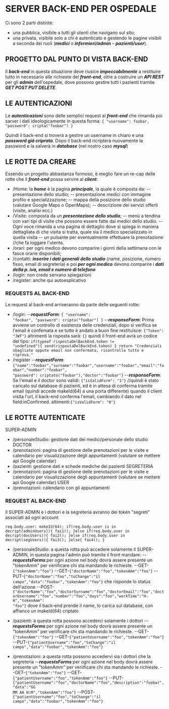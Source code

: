 # SERVER BACK-END PER OSPEDALE
Ci sono 2 parti distinte:
- una pubblica, visibile a tutti gli utenti che navigano sul sito;
- una privata, visibile solo a chi è autenticato e gestendo le pagine visibili a seconda dei
ruoli (***medici*** o ***infermieri/admin*** – ***pazienti/user***).

## PROGETTO DAL PUNTO DI VISTA BACK-END
Il ***back-end*** in questa situazione deve riusice ***impeccabilmente*** a restituire tutto in necessario alle richieste del ***front-end***, oltre a costruire un ***API REST***
per gli ***admin*** dell'ospedale, dove possono gestire tutti i pazienti tramite ***GET POST PUT DELETE***.

## LE AUTENTICAZIONI
Le ***autenticazioni*** sono delle semplici request al ***front-end*** che rimanda poi sarver i dati ideologicamente in questa forma:
<code>{ "username": foobar, "password": cripta("foobar") }</code>

Quindi il back-end si troverà a gestire un username in chiaro e una ***password già criprata***.
Dopo il back-end ricripterà nuovamente la password e la salverà in ***database*** (nel nostro caso ***mysql***)

## LE ROTTE DA CREARE
Essendo un progetto abbastanza formoso, è meglio fare un re-cap delle rotte che il ***front-end*** possa servire al ***client***:
 - /Home: la ***home*** è la pagina ***principale***, la quale è composta da: 
    -- presentazione dello studio;
    -- presentazione medici con immagine profilo e specializzazione;
    -- mappa della posizione dello studio (valutare Google Maps o OpenMaps);
    -- descrizione dei servizi offerti (visite, analisi ecc.)
 - /Visite: composta da un ***presentazione dello studio***;
-- menù a tendina con vari tipi di visite che possono essere fatte dai medici dello studio.
-- Ogni voce rimanda a una pagina di dettaglio dove si spiega in maniera dettagliata di che visita si tratta, quale sia il medico specializzato in quella visita
-- un pulsante per eventualmente effettuare la prenotazione //che fa loggare l'utente.
 - /orari: per ogni medico devono comparire i giorni della settimana con le fasce orarie disponibili;
 - /contatti: ***inserire i dati generali dello studio*** (name, posizione, numero fisso, email di segreteria) e poi ***per ogni medico*** devono comparire i ***dati della p. iva, email e numero di telefono***
 - /login: non credo servano spiegazioni
 - /register: anche qui autoesplicativo
 ### REQUESTS AL BACK-END
 Le request al back-end arriveranno da parte delle seguenti rotte:
  - /login: 
  --***requestForm***:
  <code>{ "username": "foobar", "password": cripta("foobar") }</code>
  --***responseForm***:
  Prima avviene un controllo di esistenza delle credenziali, dopo si verifica se l'email è confemata e se tutto è andato a buon fine restituisce: <code>{"Token": "JWT"}</code>
  altrimenti la risposta sarà: <code>{}</code>
  quindi il front-end avrà un codice del tipo:
  <code>if(typeof rispostaDelBackEnd.token != "undefined"){
    send(rispostaDelBackEnd.token)
  }
  return "Credenziali sbagliate oppute email non confermata, ricontrolla tutto e riprova."</code>
  - /register
  --***requestForm***:
  <code>{"name":"foobar","surname":"foobar","username":"foobar","email":"foobar","number":"foobar", "password": criptato("foobar"),"doctor":"foobar"}</code>
  --***responseForm***:
    Se l'email e il doctor sono validi: <code>{"isValidForm": "1"}</code> //quindi è stato caricato sul database di pazienti, ed è in attesa di conferma tramite email (quindi accede makeId(64) a una porta differente)
  quando il client visita l'url, il back-end conferma l'email, cambiando il dato nel field:inConfirmed.
  altimenti:<code>{"isValidForm": "0"}</code> 

 ## LE ROTTE AUTENTICATE
 SUPER-ADMIN
 - /personaleStudio: gestione dati dei medici/personale dello studio
 DOCTOR
 - /prenotazioni: pagina di gestione delle prenotazioni per le visite e calendario per visualizzazione degli appuntamenti (valutare se mettere api Google calendar)
 - /pazienti: gestione dati e schede mediche dei pazienti
 SEGRETERIA
 - /prenotazioni: pagina di gestione delle prenotazioni per le visite e calendario per visualizzazione degli appuntamenti (valutare se mettere api Google calendar)
 USER
 - /prenotazioni: calendario con gli appuntamenti
 ### REQUEST AL BACK-END
 Il SUPER-ADMIN e i dottori e la segreteria avranno dei token "segreti" associati ad ogni account 

 <code>req.body.user: makeId(64);
 if(req.body.user is in decript(adminUsers)){
    fai1();
 }else if(req.body.user in decript(docUsers)){
    fai2();
 }else if(req.body.user in decript(segUsers)){
    fai3();
 }else{
    fai4();
 }</code>

 - /personaleStudio: a questa rotta può accedere solamente il SUPER-ADMIN, in questa pagina l'admin può tramite il front mandare:
 --***requestsForms***:per ogni azione nel body dovrà assere presente un "tokenAmm" per veriificare chi sta mandando le richieste.
--GET-<code>{"tokenAmm":"foo"}</code>
--GET-<code>{"doctorName":"foo","tokenAmm":"foo"}</code>
--PUT-<code>{"doctorName":"foo","toChange":"il campo","data":"foobar","tokenAmm":"foo"}</code> che risponde lo status dell'azione
--POST-<code>{"doctorName":"foo","doctorSurname":"foo","doctorEmail":"foo","doctorUsername":"foo","number":"foo","days":"foo","workTime":"H-H","tokenAmm": "foo"}</code> dove il back-end prende il name, lo carica sul database, con affianco un makeId(64) criptato

 - /pazienti: a questa rotta possono accederci solamente i dottori
--***requestsForms***:per ogni azione nel body dovrà assere presente un "tokenAmm" per veriificare chi sta mandando le richieste.
--GET-<code>{"tokenAmm":"foo"}</code>
--GET-<code>{"patientUsername":"foo","tokenAmm":"foo"}</code>
--PUT-<code>{"patientUsername":"foo","toChange":"il campo","data":"foobar","tokenAmm":"foo"}</code>

 - /prenotazioni: a questa rotta possono accedervi sia i dottori che la segreteria
--***requestsForms***:per ogni azione nel body dovrà assere presente un "tokenAmm" per veriificare chi sta mandando le richieste.
--GET-<code>{"tokenAmm":"foo"}</code>
--GET-<code>{"patientUsername":"foo","tokenAmm":"foo"}</code>
--PUT-<code>{"patientUsername":"foo","doctorName":"foo","description":"foobar","data":"GG MM AA H:M","tokenAmm":"foo"}</code>
--POST-<code>{"patientUsername":"foo","toChange":"il campo","data":"foobar","tokenAmm":"foo"}</code>